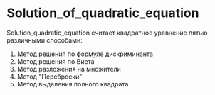 # Solution_of_quadratic_equation
Solution_quadratic_equation считает квадратное уравнение пятью различными способами:
1) Метод решения по формуле дискриминанта
2) Метод решения по Виета  
3) Метод разложения на множители    
4) Метод "Переброски"  
5) Метод выделения полного квадрата
